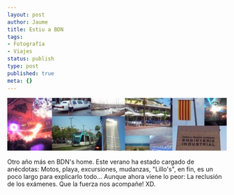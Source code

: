 ```yaml
---
layout: post
author: Jaume
title: Estiu a BDN
tags:
- Fotografía
- Viajes
status: publish
type: post
published: true
meta: {}
---
```

<img src="../images_posts/badalona2004.jpg" alt="BDN 2004" class="center"/>

Otro año más en BDN's home. Este verano ha estado cargado de anécdotas: Motos, playa, excursiones, mudanzas, "Lillo's", en fin, es un poco largo para explicarlo todo... Aunque ahora viene lo peor: La reclusión de los exámenes. Que la fuerza nos acompañe! XD.